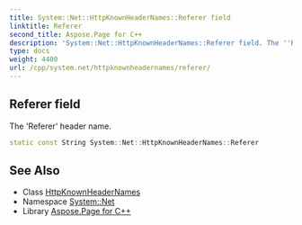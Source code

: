 ```yaml
---
title: System::Net::HttpKnownHeaderNames::Referer field
linktitle: Referer
second_title: Aspose.Page for C++
description: 'System::Net::HttpKnownHeaderNames::Referer field. The ''Referer'' header name in C++.'
type: docs
weight: 4400
url: /cpp/system.net/httpknownheadernames/referer/
---
```

## Referer field


The 'Referer' header name.

```cpp
static const String System::Net::HttpKnownHeaderNames::Referer
```

## See Also

* Class [HttpKnownHeaderNames](../)
* Namespace [System::Net](../../)
* Library [Aspose.Page for C++](../../../)
